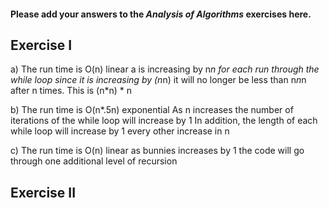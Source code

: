 #### Please add your answers to the ***Analysis of  Algorithms*** exercises here.

## Exercise I

a) The run time is O(n) linear
    a is increasing by n*n for each run through the while loop
    since it is increasing by (n*n) it will no longer be less than 
    n*n*n after n times. This is (n*n) * n 

b) The run time is O(n*.5n) exponential
    As n increases the number of iterations of the while loop will increase by 1
    In addition, the length of each while loop will increase by 1 every other
    increase in n


c) The run time is O(n) linear
    as bunnies increases by 1 the code will go through one additional level of
    recursion

## Exercise II



